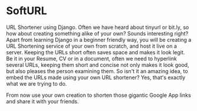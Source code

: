 # SoftURL
URL Shortener using Django. Often we have heard about tinyurl or bit.ly, so how about creating something alike of your own? Sounds interesting right? Apart from learning Django in a beginner friendly way, you will be creating a URL Shortening service of your own from scratch, and host it live on a server.
Keeping the URLs short often saves space and makes it look legit. Be it in your Resume, CV or in a document, often we need to hyperlink several URLs, keeping them short and concise not only makes it look good, but also pleases the person examining them. So isn't it an amazing idea, to embed the URLs made using your own URL shortener? Yes, that's exactly what we are trying to do.

From now use your own creation to shorten those gigantic Google App links and share it with your friends.
